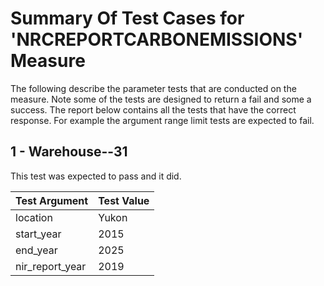 # Summary Of Test Cases for 'NRCREPORTCARBONEMISSIONS' Measure
 
The following describe the parameter tests that are conducted on the measure. Note some of the 
tests are designed to return a fail and some a success. The report below contains all the tests that 
have the correct response. For example the argument range limit tests are expected to fail. 
 
## 1 - Warehouse--31
 
This test was expected to pass and it did.
 
| Test Argument | Test Value |
| ------------- | ---------- |
| location |Yukon |
| start_year |2015 |
| end_year |2025 |
| nir_report_year |2019 |
 
